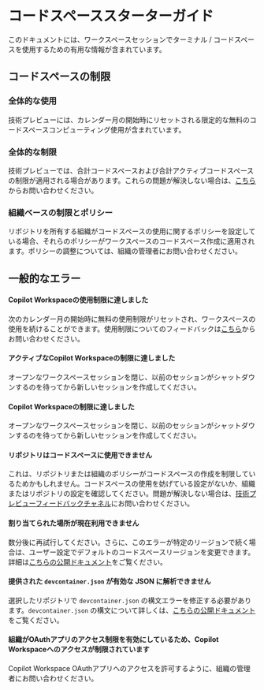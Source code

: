 # コードスペーススターターガイド

このドキュメントには、ワークスペースセッションでターミナル / コードスペースを使用するための有用な情報が含まれています。

## コードスペースの制限

### 全体的な使用

技術プレビューには、カレンダー月の開始時にリセットされる限定的な無料のコードスペースコンピューティング使用が含まれています。

### 全体的な制限

技術プレビューでは、合計コードスペースおよび合計アクティブコードスペースの制限が適用される場合があります。これらの問題が解決しない場合は、[こちら](https://github.com/githubnext/copilot-workspace-user-manual?tab=readme-ov-file#feedback)からお問い合わせください。

### 組織ベースの制限とポリシー

リポジトリを所有する組織がコードスペースの使用に関するポリシーを設定している場合、それらのポリシーがワークスペースのコードスペース作成に適用されます。ポリシーの調整については、組織の管理者にお問い合わせください。

## 一般的なエラー

#### Copilot Workspaceの使用制限に達しました

次のカレンダー月の開始時に無料の使用制限がリセットされ、ワークスペースの使用を続けることができます。使用制限についてのフィードバックは[こちら](https://github.com/githubnext/copilot-workspace-user-manual?tab=readme-ov-file#feedback)からお問い合わせください。

#### アクティブなCopilot Workspaceの制限に達しました

オープンなワークスペースセッションを閉じ、以前のセッションがシャットダウンするのを待ってから新しいセッションを作成してください。

#### Copilot Workspaceの制限に達しました

オープンなワークスペースセッションを閉じ、以前のセッションがシャットダウンするのを待ってから新しいセッションを作成してください。

#### リポジトリはコードスペースに使用できません

これは、リポジトリまたは組織のポリシーがコードスペースの作成を制限しているためかもしれません。コードスペースの使用を妨げている設定がないか、組織またはリポジトリの設定を確認してください。問題が解決しない場合は、[技術プレビューフィードバックチャネル](https://github.com/githubnext/copilot-workspace-user-manual?tab=readme-ov-file#feedback)にお問い合わせください。

#### 割り当てられた場所が現在利用できません

数分後に再試行してください。さらに、このエラーが特定のリージョンで続く場合は、ユーザー設定でデフォルトのコードスペースリージョンを変更できます。詳細は[こちらの公開ドキュメント](https://docs.github.com/en/codespaces/setting-your-user-preferences/setting-your-default-region-for-github-codespaces)をご覧ください。

#### 提供された `devcontainer.json` が有効な JSON に解析できません

選択したリポジトリで `devcontainer.json` の構文エラーを修正する必要があります。`devcontainer.json` の構文について詳しくは、[こちらの公開ドキュメント](https://docs.github.com/en/codespaces/setting-up-your-project-for-codespaces/adding-a-dev-container-configuration/introduction-to-dev-containers)をご覧ください。

#### 組織がOAuthアプリのアクセス制限を有効にしているため、Copilot Workspaceへのアクセスが制限されています

Copilot Workspace OAuthアプリへのアクセスを許可するように、組織の管理者にお問い合わせください。
